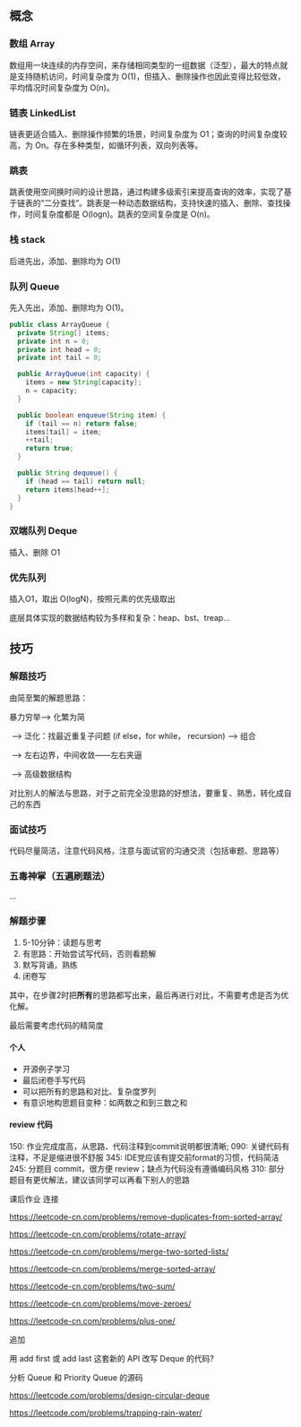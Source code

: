 ## 概念


### 数组 Array

数组用一块连续的内存空间，来存储相同类型的一组数据（泛型），最大的特点就是支持随机访问，时间复杂度为 O(1)，但插入、删除操作也因此变得比较低效，平均情况时间复杂度为 O(n)。

### 链表 LinkedList

链表更适合插入、删除操作频繁的场景，时间复杂度为 O1；查询的时间复杂度较高，为 On。存在多种类型，如循环列表，双向列表等。

### 跳表

跳表使用空间换时间的设计思路，通过构建多级索引来提高查询的效率，实现了基于链表的“二分查找”。跳表是一种动态数据结构，支持快速的插入、删除、查找操作，时间复杂度都是 O(logn)。跳表的空间复杂度是 O(n)。

### 栈 stack

后进先出，添加、删除均为 O(1)

### 队列 Queue

先入先出，添加、删除均为 O(1)。

``` java
public class ArrayQueue {
  private String[] items;
  private int n = 0;
  private int head = 0;
  private int tail = 0;

  public ArrayQueue(int capacity) {
    items = new String[capacity];
    n = capacity;
  }

  public boolean enqueue(String item) {
    if (tail == n) return false;
    items[tail] = item;
    ++tail;
    return true;
  }

  public String dequeue() {
    if (head == tail) return null;
    return items[head++];
  }
}
```

### 双端队列 Deque
插入、删除 O1

### 优先队列

插入O1，取出 O(logN)，按照元素的优先级取出

底层具体实现的数据结构较为多样和复杂：heap、bst、treap...

## 技巧

### 解题技巧

由简至繁的解题思路：

暴力穷举——> 化繁为简

​		——> 泛化：找最近重复子问题 (if else，for while， recursion) ——> 组合

​		——> 左右边界，中间收敛——左右夹逼

​		——> 高级数据结构

对比别人的解法与思路，对于之前完全没思路的好想法，要重复、熟悉，转化成自己的东西



### 面试技巧

代码尽量简洁，注意代码风格，注意与面试官的沟通交流（包括审题、思路等）

### 五毒神掌（五遍刷题法）

...

### 解题步骤
1. 5-10分钟：读题与思考
2. 有思路：开始尝试写代码，否则看题解
3. 默写背诵，熟练
4. 闭卷写

其中，在步骤2时把**所有**的思路都写出来，最后再进行对比，不需要考虑是否为优化解。

最后需要考虑代码的精简度

#### 个人

- 开源例子学习
- 最后闭卷手写代码
- 可以把所有的思路和对比、复杂度罗列
- 有意识地构思题目变种：如两数之和到三数之和

#### review 代码
150: 作业完成度高，从思路、代码注释到commit说明都很清晰;
090: 关键代码有注释，不足是缩进很不舒服
345: IDE党应该有提交前format的习惯，代码简洁
245: 分题目 commit，很方便 review；缺点为代码没有遵循编码风格
310: 部分题目有更优解法，建议该同学可以再看下别人的思路


课后作业 连接

https://leetcode-cn.com/problems/remove-duplicates-from-sorted-array/

https://leetcode-cn.com/problems/rotate-array/

https://leetcode-cn.com/problems/merge-two-sorted-lists/

https://leetcode-cn.com/problems/merge-sorted-array/

https://leetcode-cn.com/problems/two-sum/

https://leetcode-cn.com/problems/move-zeroes/

https://leetcode-cn.com/problems/plus-one/



追加

用 add first 或 add last 这套新的 API 改写 Deque 的代码?

分析 Queue 和 Priority Queue 的源码

https://leetcode.com/problems/design-circular-deque

https://leetcode.com/problems/trapping-rain-water/